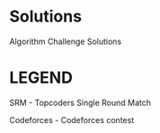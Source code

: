 Solutions
=========

Algorithm Challenge Solutions

LEGEND
======

SRM - Topcoders Single Round Match

Codeforces - Codeforces contest

